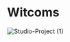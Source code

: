# Witcoms
![Studio-Project (1)](https://user-images.githubusercontent.com/93947784/227077599-373339b0-123e-4bde-96e7-55806b60c84b.png)
